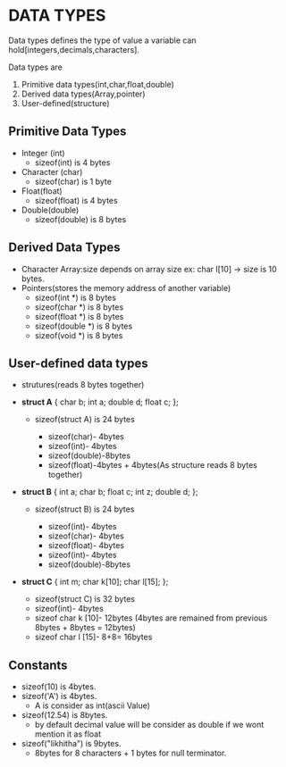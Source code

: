# DATA TYPES

Data types defines the type of value a variable can hold[integers,decimals,characters].

Data types are 
1. Primitive data types(int,char,float,double)
2. Derived data types(Array,pointer)
3. User-defined(structure)


## Primitive Data Types 
 

+ Integer (int)
  * sizeof(int) is 4 bytes
+ Character (char)
  * sizeof(char) is 1 byte
+ Float(float)
  * sizeof(float) is 4 bytes
+ Double(double)
  * sizeof(double) is 8 bytes

## Derived Data Types

+ Character Array:size depends on array size
ex: char l[10] -> size is 10 bytes. 
+ Pointers(stores the memory address of another variable)
  * sizeof(int *) is 8 bytes
  * sizeof(char *) is 8 bytes
  * sizeof(float *) is 8 bytes
  * sizeof(double *) is 8 bytes
  * sizeof(void *) is 8 bytes 
  
## User-defined data types

+ strutures(reads 8 bytes together)

+ **struct A**
{
    char b;
    int a;
    double d;
    float c;
};
  + sizeof(struct A) is 24 bytes
  
    * sizeof(char)- 4bytes 
    * sizeof(int)- 4bytes
    * sizeof(double)-8bytes
    * sizeof(float)-4bytes + 4bytes(As structure reads 8 bytes together)
  
+ **struct B**
{
    int a;
    char b;
    float c;
    int z;
    double d;
};
  + sizeof(struct B) is 24 bytes
  
     * sizeof(int)- 4bytes
     * sizeof(char)- 4bytes
     * sizeof(float)- 4bytes
     * sizeof(int)- 4bytes
     * sizeof(double)-8bytes
     
+ **struct C**
{
    int m;
    char k[10];
    char l[15];
};
     + sizeof(struct C) is 32 bytes
     * sizeof(int)- 4bytes
     * sizeof char k [10]- 12bytes (4bytes are remained from previous 8bytes + 8bytes = 12bytes) 
     * sizeof char l [15]- 8+8= 16bytes
    

## Constants

* sizeof(10) is 4bytes.
* sizeof('A') is 4bytes.
  + A is consider as int(ascii Value)
* sizeof(12.54) is 8bytes.
  + by default decimal value will be consider as double if we wont mention it as float
* sizeof("likhitha") is 9bytes.
  + 8bytes for 8 characters +  1 bytes for null terminator.
     
